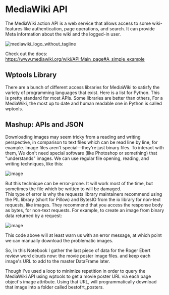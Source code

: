 # MediaWiki API

The MediaWiki action API is a web service that allows access to some wiki-features like authentication, 
page operations, and search. It can provide Meta information about the wiki and the logged-in user.

![mediawiki_logo_without_tagline](https://user-images.githubusercontent.com/25883512/50425443-be1d3f00-087e-11e9-8607-5a736e11fc8d.png)

Check out the docs: https://www.mediawiki.org/wiki/API:Main_page#A_simple_example

## Wptools Library

There are a bunch of different access libraries for MediaWiki to satisfy the variety of programming languages that exist. 
Here is a list for Python. This is pretty standard for most APIs.
Some libraries are better than others, For a MediaWiki, the most up to date and human readable one in Python is called wptools. 

## Mashup: APIs and JSON

Downloading images may seem tricky from a reading and writing perspective,
in comparison to text files which can be read line by line, for example.
Image files aren't special—they're just binary files. To interact with them, We don't need special software 
(like Photoshop or something) that "understands" images.
We can use regular file opening, reading, and writing techniques, like this:

![image](https://user-images.githubusercontent.com/25883512/50425927-87005b00-0889-11e9-9894-b4ce86e18b56.png)

        
But this technique can be error-prone. It will work most of the time, but sometimes the file which be written to will be damaged.        
This type of error is why the requests library maintainers recommend using the PIL library (short for Pillow) and BytesIO from the
io library for non-text requests, like images. They recommend that you access the response body as bytes, 
for non-text requests. For example, to create an image from binary data returned by a request:

![image](https://user-images.githubusercontent.com/25883512/50425934-9e3f4880-0889-11e9-873d-ed656fa255e8.png)

This code above will at least warn us with an error message, at which point we can manually download the problematic images.

So, In this Notebook I gather the last piece of data for the Roger Ebert review word clouds now: the movie poster image files.
and keep each image's URL to add to the master DataFrame later.

Though I've used a loop to minimize repetition in order to query the MediaWiki API using wptools to get a movie poster URL via 
each page object's image attribute.
Using that URL, will programmatically download that image into a folder called bestofrt_posters.

